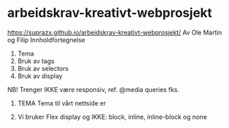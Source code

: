 # arbeidskrav-kreativt-webprosjekt
https://suprazx.github.io/arbeidskrav-kreativt-webprosjekt/
Av Ole Martin og Filip
Innholdfortegnelse
1. Tema
2. Bruk av tags
3. Bruk av selectors
4. Bruk av display

NB! Trenger IKKE være responsiv, ref. @media queries fks.


1. TEMA
   Tema til vårt nettside er




4. Vi bruker Flex display og IKKE: block, inline, inline-block og none
